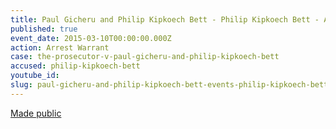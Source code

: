 ```yaml
---
title: Paul Gicheru and Philip Kipkoech Bett - Philip Kipkoech Bett - Arrest Warrant
published: true
event_date: 2015-03-10T00:00:00.000Z
action: Arrest Warrant
case: the-prosecutor-v-paul-gicheru-and-philip-kipkoech-bett
accused: philip-kipkoech-bett
youtube_id:
slug: paul-gicheru-and-philip-kipkoech-bett-events-philip-kipkoech-bett-arrest-warrant
---
```



[Made public](https://www.icc-cpi.int/iccdocs/doc/doc2056890.pdf)